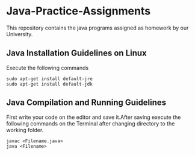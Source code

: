 # Java-Practice-Assignments
This repository contains the java programs assigned as homework by our University.

## Java Installation Guidelines on Linux
Execute the  following commands
```
sudo apt-get install default-jre
sudo apt-get install default-jdk
```

## Java Compilation and Running Guidelines
First write your code on the editor and save it.After saving execute the following commands on the Terminal after changing directory to the working folder.
```
javac <Filename.java>
java <Filename>
```
